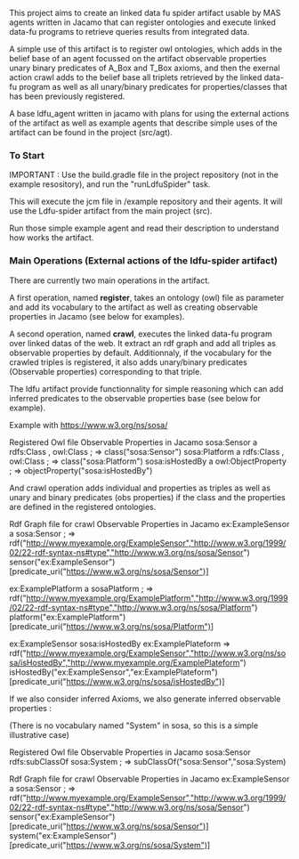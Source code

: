 This project aims to create an linked data fu spider artifact usable by MAS agents written in Jacamo that can register ontologies and execute linked data-fu programs to retrieve queries results from integrated data.

A simple use of this artifact is to register owl ontologies, which adds in the belief base of an agent focussed on the artifact observable properties unary binary predicates of A_Box and T_Box axioms, and then the exernal action crawl adds to the belief base all triplets retrieved by the linked data-fu program as well as all unary/binary predicates for properties/classes that has been previously registered.

A base ldfu_agent written in jacamo with plans for using the external actions of the artifact as well as example agents that describe simple uses of the artifact can be found in the project (src/agt).

### To Start

IMPORTANT : Use the build.gradle file in the project repository (not in the example resository), and run the "runLdfuSpider" task.

This will execute the jcm file in /example repository and their agents. It will use the Ldfu-spider artifact from the main project (src).

Run those simple example agent and read their description to understand how works the artifact.


### Main Operations (External actions of the ldfu-spider artifact)

There are currently two main operations in the artifact.

A first operation, named **register**, takes an ontology (owl) file as parameter and add its vocabulary to the artifact as well as creating observable properties in Jacamo (see below for examples).

A second operation, named **crawl**, executes the linked data-fu program over linked datas of the web. It extract an rdf graph and add all triples as observable properties by default. Additionnaly, if the vocabulary for the crawled triples is registered, it also adds unary/binary predicates (Observable properties) corresponding to that triple. 

The ldfu artifact provide functionnality for simple reasoning which can add inferred predicates to the observable properties base (see below for example).


Example with https://www.w3.org/ns/sosa/

Registered Owl file                                           Observable Properties in Jacamo
sosa:Sensor a rdfs:Class , owl:Class ;                  =>    class("sosa:Sensor")
sosa:Platform a rdfs:Class , owl:Class ;                =>    class("sosa:Platform")
sosa:isHostedBy a owl:ObjectProperty ;                  =>    objectProperty("sosa:isHostedBy")


And crawl operation adds individual and properties as triples as well as unary and binary predicates (obs properties)
if the class and the properties are defined in the registered ontologies.


Rdf Graph file for crawl                                      Observable Properties in Jacamo
ex:ExampleSensor a sosa:Sensor ;                        =>    rdf("http://www.myexample.org/ExampleSensor","http://www.w3.org/1999/02/22-rdf-syntax-ns#type","http://www.w3.org/ns/sosa/Sensor")
                                                              sensor("ex:ExampleSensor")[predicate_uri("https://www.w3.org/ns/sosa/Sensor")]

ex:ExamplePlatform a sosaPlatform ;                     =>    rdf("http://www.myexample.org/ExamplePlatform","http://www.w3.org/1999/02/22-rdf-syntax-ns#type","http://www.w3.org/ns/sosa/Platform")
                                                              platform("ex:ExamplePlatform")[predicate_uri("https://www.w3.org/ns/sosa/Platform")]


ex:ExampleSensor sosa:isHostedBy ex:ExamplePlateform    =>    rdf("http://www.myexample.org/ExampleSensor","http://www.w3.org/ns/sosa/isHostedBy","http://www.myexample.org/ExamplePlateform")
                                                              isHostedBy("ex:ExampleSensor","ex:ExamplePlateform")[predicate_uri("https://www.w3.org/ns/sosa/isHostedBy")]


If we also consider inferred Axioms, we also generate inferred observable properties :

(There is no vocabulary named "System" in sosa, so this is a simple illustrative case)

Registered Owl file                                           Observable Properties in Jacamo
sosa:Sensor rdfs:subClassOf sosa:System ;               =>    subClassOf("sosa:Sensor","sosa:System)

Rdf Graph file for crawl                                      Observable Properties in Jacamo
ex:ExampleSensor a sosa:Sensor ;                        =>    rdf("http://www.myexample.org/ExampleSensor","http://www.w3.org/1999/02/22-rdf-syntax-ns#type","http://www.w3.org/ns/sosa/Sensor")
                                                              sensor("ex:ExampleSensor")[predicate_uri("https://www.w3.org/ns/sosa/Sensor")]
                                                              system("ex:ExampleSensor")[predicate_uri("https://www.w3.org/ns/sosa/System")]
                                                                                                                        
